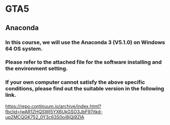 # GTA5
## Anaconda
### In this course, we will use the Anaconda 3 (V5.1.0) on Windows 64 OS system.
### Please refer to the attached file for the software installing and the environment setting.
### If your own computer cannot satisfy the above specific conditions, please find out the suitable version in the following link.
https://repo.continuum.io/archive/index.html?fbclid=IwAR1ZHQSWI5YX6UkGSO3JbF97jtkd-up2MCQGK752_0Y3c63S0oi8jQj9ZIA
